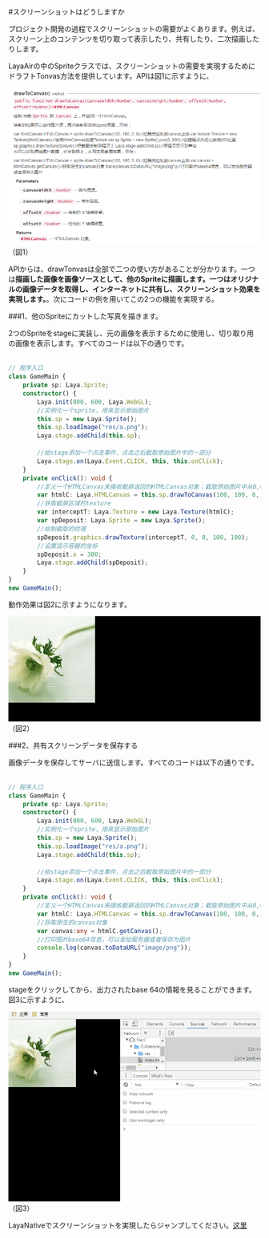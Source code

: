 #スクリーンショットはどうしますか

プロジェクト開発の過程でスクリーンショットの需要がよくあります。例えば、スクリーン上のコンテンツを切り取って表示したり、共有したり、二次描画したりします。

LayaAirの中のSpriteクラスでは、スクリーンショットの需要を実現するためにドラフトTonvas方法を提供しています。APIは図1に示すように、

![1](img\1.png)（図1）

APIからは、drawTonvasは全部で二つの使い方があることが分かります。一つは**描画した画像を画像ソースとして、他のSpriteに描画します。**一つは**オリジナルの画像データを取得し、インターネットに共有し、スクリーンショット効果を実現します。**。次にコードの例を用いてこの2つの機能を実現する。

###1、他のSpriteにカットした写真を描きます。

2つのSpriteをstageに実装し、元の画像を表示するために使用し、切り取り用の画像を表示します。すべてのコードは以下の通りです。


```typescript

// 程序入口
class GameMain {
    private sp: Laya.Sprite;
    constructor() {
        Laya.init(800, 600, Laya.WebGL);
        //实例化一个sprite，用来显示原始图片
        this.sp = new Laya.Sprite();
        this.sp.loadImage("res/a.png");
        Laya.stage.addChild(this.sp);

        //给stage添加一个点击事件，点击之后截取原始图片中的一部分
        Laya.stage.on(Laya.Event.CLICK, this, this.onClick);
    }
    private onClick(): void {
        //定义一个HTMLCanvas来接收截屏返回的HTMLCanvas对象；截取原始图片中从0,0坐标开始的100*100部分图片
        var htmlC: Laya.HTMLCanvas = this.sp.drawToCanvas(100, 100, 0, 0);
        //获取截屏区域的texture
        var interceptT: Laya.Texture = new Laya.Texture(htmlC);
        var spDeposit: Laya.Sprite = new Laya.Sprite();
        //绘制截取的纹理
        spDeposit.graphics.drawTexture(interceptT, 0, 0, 100, 100);
        //设置显示容器的坐标
        spDeposit.x = 300;
        Laya.stage.addChild(spDeposit);
    }
}
new GameMain();
```


動作効果は図2に示すようになります。

![2](img\2.gif)（図2）



###2、共有スクリーンデータを保存する

画像データを保存してサーバに送信します。すべてのコードは以下の通りです。


```typescript

// 程序入口
class GameMain {
    private sp: Laya.Sprite;
    constructor() {
        Laya.init(800, 600, Laya.WebGL);
        //实例化一个sprite，用来显示原始图片
        this.sp = new Laya.Sprite();
        this.sp.loadImage("res/a.png");
        Laya.stage.addChild(this.sp);

        //给stage添加一个点击事件，点击之后截取原始图片中的一部分
        Laya.stage.on(Laya.Event.CLICK, this, this.onClick);
    }
    private onClick(): void {
        //定义一个HTMLCanvas来接收截屏返回的HTMLCanvas对象；截取原始图片中从0,0坐标开始的100*100部分图片
        var htmlC: Laya.HTMLCanvas = this.sp.drawToCanvas(100, 100, 0, 0);
        //获取原生的canvas对象
        var canvas:any = htmlC.getCanvas();
        //打印图片base64信息，可以发给服务器或者保存为图片
        console.log(canvas.toDataURL("image/png"));
    }
}
new GameMain();
```


stageをクリックしてから、出力されたbase 64の情報を見ることができます。図3に示すように、

![3](img\3.gif)（図3）



LayaNativeでスクリーンショットを実現したらジャンプしてください。[这里](https://ldc.layabox.com/doc/?nav=zh-ts-7-2-7)